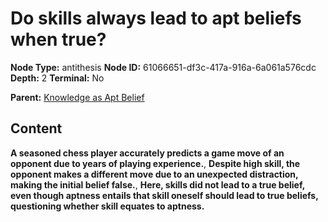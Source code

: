 # Do skills always lead to apt beliefs when true?

**Node Type:** antithesis
**Node ID:** 61066651-df3c-417a-916a-6a061a576cdc
**Depth:** 2
**Terminal:** No

**Parent:** [Knowledge as Apt Belief](knowledge-as-apt-belief.md)

## Content

**A seasoned chess player accurately predicts a game move of an opponent due to years of playing experience.**, **Despite high skill, the opponent makes a different move due to an unexpected distraction, making the initial belief false.**, **Here, skills did not lead to a true belief, even though aptness entails that skill oneself should lead to true beliefs, questioning whether skill equates to aptness.**
